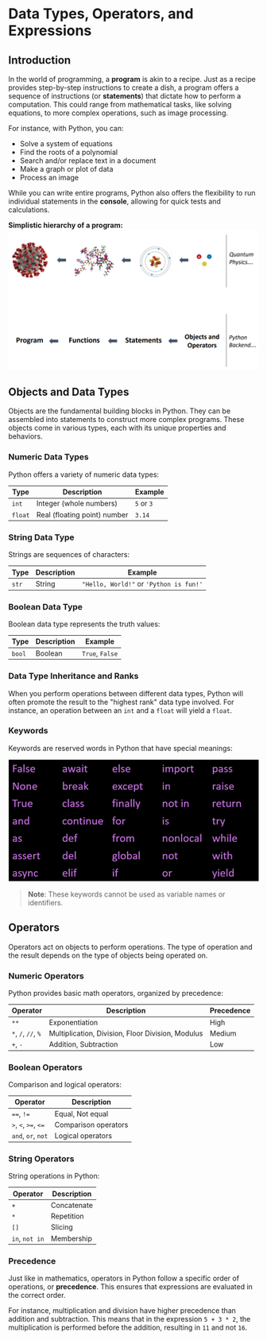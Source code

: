 # Data Types, Operators, and Expressions

## Introduction

In the world of programming, a **program** is akin to a recipe. Just as a recipe provides step-by-step instructions to create a dish, a program offers a sequence of instructions (or **statements**) that dictate how to perform a computation. This could range from mathematical tasks, like solving equations, to more complex operations, such as image processing.

For instance, with Python, you can:
  - Solve a system of equations
  - Find the roots of a polynomial
  - Search and/or replace text in a document
  - Make a graph or plot of data
  - Process an image

While you can write entire programs, Python also offers the flexibility to run individual statements in the **console**, allowing for quick tests and calculations.

**Simplistic hierarchy of a program:**
![Illustration comparing atomic/cell hierarchy to object/program hierarchy](../assets/L2_1.PNG)

## Objects and Data Types

Objects are the fundamental building blocks in Python. They can be assembled into statements to construct more complex programs. These objects come in various types, each with its unique properties and behaviors.

### Numeric Data Types

Python offers a variety of numeric data types:

| Type | Description | Example |
|------|-------------|---------|
|`int`|Integer (whole numbers)|`5` or `3`|
|`float`|Real (floating point) number|`3.14`|

### String Data Type

Strings are sequences of characters:

| Type | Description | Example |
|------|-------------|---------|
|`str`|String|`"Hello, World!"` or `'Python is fun!'`|

### Boolean Data Type

Boolean data type represents the truth values:

| Type | Description | Example |
|------|-------------|---------|
|`bool`|Boolean|`True`, `False`|

### Data Type Inheritance and Ranks

When you perform operations between different data types, Python will often promote the result to the "highest rank" data type involved. For instance, an operation between an `int` and a `float` will yield a `float`.

### Keywords

Keywords are reserved words in Python that have special meanings:

![Screenshot of keywords in python](../assets/L2_5.png)

> **Note**: These keywords cannot be used as variable names or identifiers.

## Operators

Operators act on objects to perform operations. The type of operation and the result depends on the type of objects being operated on.

### Numeric Operators

Python provides basic math operators, organized by precedence:

| Operator | Description | Precedence |
|----------|-------------|------------|
| `**`     | Exponentiation | High |
| `*`, `/`, `//`, `%` | Multiplication, Division, Floor Division, Modulus | Medium |
| `+`, `-` | Addition, Subtraction | Low |

### Boolean Operators

Comparison and logical operators:

| Operator | Description |
|----------|-------------|
| `==`, `!=` | Equal, Not equal |
| `>`, `<`, `>=`, `<=` | Comparison operators |
| `and`, `or`, `not` | Logical operators |

### String Operators

String operations in Python:

| Operator | Description |
|----------|-------------|
| `+` | Concatenate |
| `*` | Repetition |
| `[]` | Slicing |
| `in`, `not in` | Membership |

### Precedence

Just like in mathematics, operators in Python follow a specific order of operations, or **precedence**. This ensures that expressions are evaluated in the correct order.

For instance, multiplication and division have higher precedence than addition and subtraction. This means that in the expression `5 + 3 * 2`, the multiplication is performed before the addition, resulting in `11` and not `16`.
